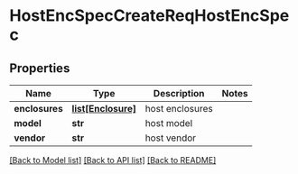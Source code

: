 # HostEncSpecCreateReqHostEncSpec

## Properties
Name | Type | Description | Notes
------------ | ------------- | ------------- | -------------
**enclosures** | [**list[Enclosure]**](Enclosure.md) | host enclosures | 
**model** | **str** | host model | 
**vendor** | **str** | host vendor | 

[[Back to Model list]](../README.md#documentation-for-models) [[Back to API list]](../README.md#documentation-for-api-endpoints) [[Back to README]](../README.md)



